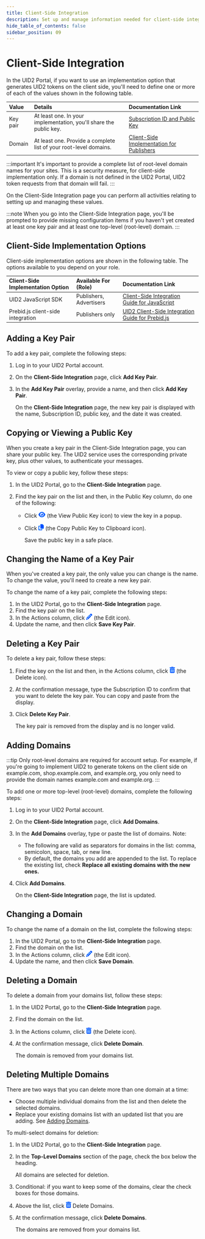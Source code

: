 ```yaml
---
title: Client-Side Integration
description: Set up and manage information needed for client-side integration.
hide_table_of_contents: false
sidebar_position: 09
---
```


# Client-Side Integration

In the UID2 Portal, if you want to use an implementation option that generates UID2 tokens on the client side, you'll need to define one or more of each of the values shown in the following table.

| Value | Details | Documentation Link |
| :--- | :--- | :---|
| Key pair | At least one. In your implementation, you'll share the public key. | [Subscription ID and Public Key](getting-started/gs-credentials.md#subscription-id-and-public-key) |
| Domain | At least one. Provide a complete list of your root-level domains. | [Client-Side Implementation for Publishers](../getting-started/gs-account-setup.md#client-side-implementation-for-publishers) |

:::important
It's important to provide a complete list of root-level domain names for your sites. This is a security measure, for client-side implementation only. If a domain is not defined in the UID2 Portal, UID2 token requests from that domain will fail.
:::

On the Client-Side Integration page you can perform all activities relating to setting up and managing these values.

:::note
When you go into the Client-Side Integration page, you'll be prompted to provide missing configuration items if you haven't yet created at least one key pair and at least one top-level (root-level) domain.
:::

## Client-Side Implementation Options

Client-side implementation options are shown in the following table. The options available to you depend on your role.

| Client-Side Implementation Option | Available For (Role) | Documentation Link |
| :--- | :--- | :---|
| UID2 JavaScript SDK | Publishers, Advertisers | [Client-Side Integration Guide for JavaScript](../guides/integration-javascript-client-side.md) |
| Prebid.js client-side integration | Publishers only |[UID2 Client-Side Integration Guide for Prebid.js](../guides/integration-prebid-client-side.md) |

## Adding a Key Pair

To add a key pair, complete the following steps:

1. Log in to your UID2 Portal account.
1. On the **Client-Side Integration** page, click **Add Key Pair**.
1. In the **Add Key Pair** overlay, provide a name, and then click **Add Key Pair**.

   On the **Client-Side Integration** page, the new key pair is displayed with the name, Subscription ID, public key, and the date it was created.

## Copying or Viewing a Public Key

When you create a key pair in the Client-Side Integration page, you can share your public key. The UID2 service uses the corresponding private key, plus other values, to authenticate your messages.

To view or copy a public key, follow these steps:

1. In the UID2 Portal, go to the **Client-Side Integration** page.
1. Find the key pair on the list and then, in the Public Key column, do one of the following:

   - Click ![the View Public Key icon](images/icon-eye-solid.png) (the View Public Key icon) to view the key in a popup.
   - Click ![the Copy icon](images/icon-copy-solid.png)  (the Copy Public Key to Clipboard icon).

     Save the public key in a safe place.

## Changing the Name of a Key Pair

When you've created a key pair, the only value you can change is the name. To change the value, you'll need to create a new key pair.

To change the name of a key pair, complete the following steps:

1. In the UID2 Portal, go to the **Client-Side Integration** page.
1. Find the key pair on the list.
1. In the Actions column, click ![the Edit icon](images/icon-pencil-solid.png) (the Edit icon).
1. Update the name, and then click **Save Key Pair**.

## Deleting a Key Pair

To delete a key pair, follow these steps:

1. Find the key on the list and then, in the Actions column, click ![the Delete icon](images/icon-trash-can-solid.png) (the Delete icon).
1. At the confirmation message, type the Subscription ID to confirm that you want to delete the key pair. You can copy and paste from the display.
1. Click **Delete Key Pair**.

   The key pair is removed from the display and is no longer valid.

## Adding Domains

:::tip
Only root-level domains are required for account setup. For example, if you're going to implement UID2 to generate tokens on the client side on example.com, shop.example.com, and example.org, you only need to provide the domain names example.com and example.org.
:::

To add one or more top-level (root-level) domains, complete the following steps:

1. Log in to your UID2 Portal account.
1. On the **Client-Side Integration** page, click **Add Domains**.
1. In the **Add Domains** overlay, type or paste the list of domains. Note:

   - The following are valid as separators for domains in the list: comma, semicolon, space, tab, or new line.
   - By default, the domains you add are appended to the list. To replace the existing list, check **Replace all existing domains with the new ones.**

1. Click **Add Domains**.

   On the **Client-Side Integration** page, the list is updated.

## Changing a Domain

To change the name of a domain on the list, complete the following steps:

1. In the UID2 Portal, go to the **Client-Side Integration** page.
1. Find the domain on the list.
1. In the Actions column, click ![the Edit icon](images/icon-pencil-solid.png) (the Edit icon).
1. Update the name, and then click **Save Domain**.

## Deleting a Domain

To delete a domain from your domains list, follow these steps:

1. In the UID2 Portal, go to the **Client-Side Integration** page.
1. Find the domain on the list.
1. In the Actions column, click ![the Delete icon](images/icon-trash-can-solid.png) (the Delete icon).
1. At the confirmation message, click **Delete Domain**.

   The domain is removed from your domains list.

## Deleting Multiple Domains

There are two ways that you can delete more than one domain at a time:

- Choose multiple individual domains from the list and then delete the selected domains.
- Replace your existing domains list with an updated list that you are adding. See [Adding Domains](#adding-domains).

To multi-select domains for deletion:

1. In the UID2 Portal, go to the **Client-Side Integration** page.
1. In the **Top-Level Domains** section of the page, check the box below the heading.

   All domains are selected for deletion.

1. Conditional: if you want to keep some of the domains, clear the check boxes for those domains.

1. Above the list, click ![the Delete icon](images/icon-trash-can-solid.png) Delete Domains.

1. At the confirmation message, click **Delete Domains**.

   The domains are removed from your domains list.
